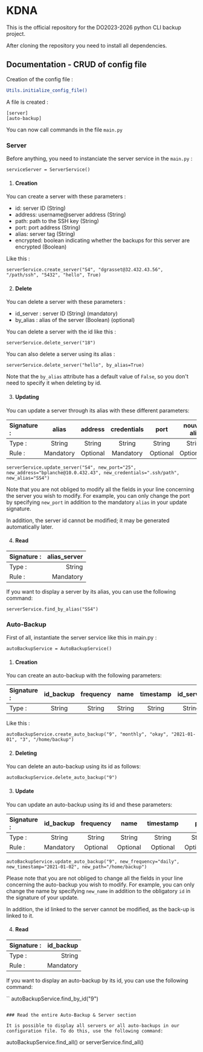 # KDNA

This is the official repository for the DO2023-2026 python CLI backup project.

After cloning the repository you need to install all dependencies.

## Documentation - CRUD of config file

Creation of the config file :

```bash
Utils.initialize_config_file()
```

A file is created : 

```
[server]
[auto-backup]
```
You can now call commands in the file `main.py`

### Server

Before anything, you need to instanciate the server service in the `main.py` : 

```
serviceServer = ServerService()
```

1. #### Creation

You can create a server with these parameters :

- id: server ID    (String)
- address: username@server address  (String)
- path: path to the SSH key     (String)
- port: port address    (String)
- alias: server tag     (String)
- encrypted: boolean indicating whether the backups for this server are encrypted   (Boolean)

Like this :

```
serverService.create_server("S4", "dgrasset@32.432.43.56", "/path/ssh", "5432", "hello", True)
```

2. #### Delete

You can delete a server with these parameters :

- id_server : server ID (String)   (mandatory)
- by_alias : alias of the server (Boolean)  (optional)

You can delete a server with the id like this :

```
serverService.delete_server("18")
```

You can also delete a server using its alias :

```
serverService.delete_server("hello", by_alias=True)
```

Note that the `by_alias` attribute has a default value of `False`, so you don't need to specify it when deleting by id.

3. #### Updating

You can update a server through its alias with these different parameters:

| Signature : |    alias    | address    | credentials |    port    | nouvel alias |
| :---------- | :---------: | :--------: | :---------: | :--------: | -----------: |
| Type :      |   String    | String     | String      |   String   |       String |
| Rule :     | Mandatory | Optional | Mandatory  | Optional |   Optional |

```
serverService.update_server("S4", new_port="25", new_address="bplanche@10.0.432.43", new_credentials=".ssh/path", new_alias="SS4")
```

Note that you are not obliged to modify all the fields in your line concerning the server you wish to modify. For example, you can only change the port by specifying `new_port` in addition to the mandatory `alias` in your update signature.

In addition, the server id cannot be modified; it may be generated automatically later.

4. #### Read

| Signature : |  alias_server  | 
| :---------- | -------------: |
| Type :      |   String       |
| Rule :     |   Mandatory    |


If you want to display a server by its alias, you can use the following command:
```
serverService.find_by_alias("SS4")
```

### Auto-Backup

First of all, instantiate the server service like this in main.py :

```
autoBackupService = AutoBackupService()
```

1. #### Creation

You can create an auto-backup with the following parameters:

| Signature : | id_backup | frequency |  name  | timestamp | id_server |   path |
| :---------- | :-------: | :-------: | :----: | :-------: | :-------: | -----: |
| Type :      |  String   |  String   | String |  String   |  String   | String |

Like this :

```
autoBackupService.create_auto_backup("9", "monthly", "okay", "2021-01-01", "3", "/home/backup")
```

2. #### Deleting

You can delete an auto-backup using its id as follows:
```
autoBackupService.delete_auto_backup("9")
```

3. #### Update

You can update an auto-backup using its id and these parameters:

| Signature : |  id_backup  | frequency  |    name    | timestamp  |       path |
| :---------- | :---------: | :--------: | :--------: | :--------: | ---------: |
| Type :      |   String    |   String   |   String   |   String   |     String |
| Rule :     | Mandatory | Optional | Optional | Optional | Optional |

```
autoBackupService.update_auto_backup("9", new_frequency="daily", new_timestamp="2021-01-02", new_path="/home/backup")
```

Please note that you are not obliged to change all the fields in your line concerning the auto-backup you wish to modify. For example, you can only change the name by specifying `new_name` in addition to the obligatory `id` in the signature of your update.

In addition, the id linked to the server cannot be modified, as the back-up is linked to it.

4. #### Read

| Signature : |  id_backup  | 
| :---------- | ----------: |
| Type :      |   String    |
| Rule :     | Mandatory |


If you want to display an auto-backup by its id, you can use the following command:

``
autoBackupService.find_by_id("9")
```

### Read the entire Auto-Backup & Server section

It is possible to display all servers or all auto-backups in our configuration file. To do this, use the following command:
```
autoBackupService.find_all()
or
serverService.find_all()
```